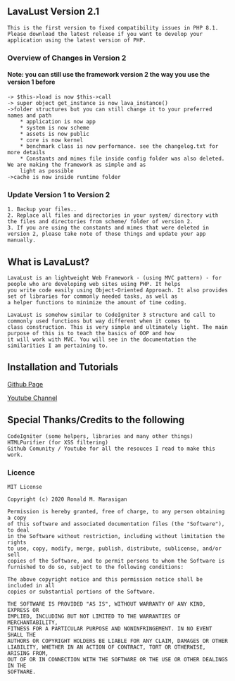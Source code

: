 ## LavaLust Version 2.1

    This is the first version to fixed compatibility issues in PHP 8.1. Please download the latest release if you want to develop your application using the latest version of PHP.

### Overview of Changes in Version 2

#### Note: you can still use the framework version 2 the way you use the version 1 before

    -> $this->load is now $this->call
    -> super object get_instance is now lava_instance()
    ->folder structures but you can still change it to your preferred names and path
    	* application is now app
    	* system is now scheme
    	* assets is now public
    	* core is now kernel
    	* benchmark class is now performance. see the changelog.txt for more details
    	* Constants and mimes file inside config folder was also deleted. We are making the framework as simple and as
    	light as possible
    ->cache is now inside runtime folder

### Update Version 1 to Version 2

    1. Backup your files..
    2. Replace all files and directories in your system/ directory with the files and directories from scheme/ folder of version 2.
    3. If you are using the constants and mimes that were deleted in version 2, please take note of those things and update your app manually.

## What is LavaLust?

    LavaLust is an lightweight Web Framework - (using MVC pattern) - for people who are developing web sites using PHP. It helps
    you write code easily using Object-Oriented Approach. It also provides set of libraries for commonly needed tasks, as well as
    a helper functions to minimize the amount of time coding.

    LavaLust is somehow similar to CodeIgniter 3 structure and call to commonly used functions but way different when it comes to
    class construction. This is very simple and ultimately light. The main purpose of this is to teach the basics of OOP and how
    it will work with MVC. You will see in the documentation the similarities I am pertaining to.

## Installation and Tutorials

[Github Page](https://ronmarasigan.github.io)

[Youtube Channel](https://youtube.com/ronmarasigan)

## Special Thanks/Credits to the following

    CodeIgniter (some helpers, libraries and many other things)
    HTMLPurifier (for XSS filtering)
    Github Comunity / Youtube for all the resouces I read to make this work.

### Licence

    MIT License

    Copyright (c) 2020 Ronald M. Marasigan

    Permission is hereby granted, free of charge, to any person obtaining a copy
    of this software and associated documentation files (the "Software"), to deal
    in the Software without restriction, including without limitation the rights
    to use, copy, modify, merge, publish, distribute, sublicense, and/or sell
    copies of the Software, and to permit persons to whom the Software is
    furnished to do so, subject to the following conditions:

    The above copyright notice and this permission notice shall be included in all
    copies or substantial portions of the Software.

    THE SOFTWARE IS PROVIDED "AS IS", WITHOUT WARRANTY OF ANY KIND, EXPRESS OR
    IMPLIED, INCLUDING BUT NOT LIMITED TO THE WARRANTIES OF MERCHANTABILITY,
    FITNESS FOR A PARTICULAR PURPOSE AND NONINFRINGEMENT. IN NO EVENT SHALL THE
    AUTHORS OR COPYRIGHT HOLDERS BE LIABLE FOR ANY CLAIM, DAMAGES OR OTHER
    LIABILITY, WHETHER IN AN ACTION OF CONTRACT, TORT OR OTHERWISE, ARISING FROM,
    OUT OF OR IN CONNECTION WITH THE SOFTWARE OR THE USE OR OTHER DEALINGS IN THE
    SOFTWARE.
